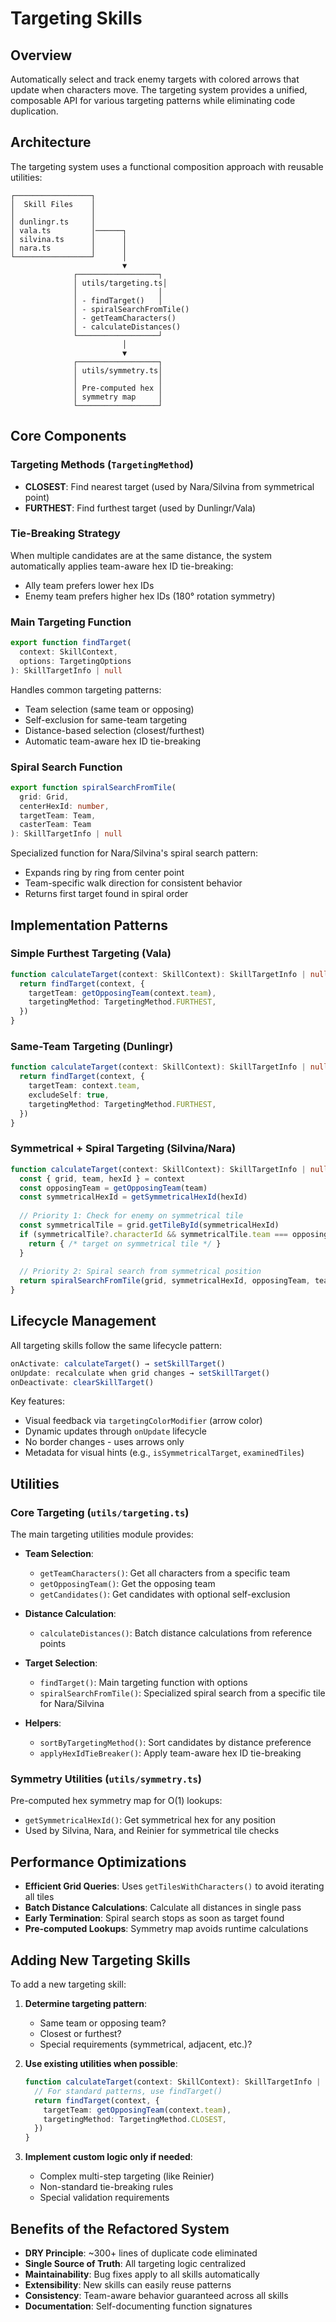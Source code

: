# Targeting Skills

## Overview

Automatically select and track enemy targets with colored arrows that update when characters move. The targeting system provides a unified, composable API for various targeting patterns while eliminating code duplication.

## Architecture

The targeting system uses a functional composition approach with reusable utilities:

```
┌─────────────────┐
│  Skill Files    │
│                 │
│ dunlingr.ts     │
│ vala.ts         │──────┐
│ silvina.ts      │      │
│ nara.ts         │      │
└─────────────────┘      │
                         ▼
              ┌──────────────────┐
              │ utils/targeting.ts│
              │                  │
              │ - findTarget()   │
              │ - spiralSearchFromTile()
              │ - getTeamCharacters()
              │ - calculateDistances()
              └──────────────────┘
                         │
                         ▼
              ┌──────────────────┐
              │ utils/symmetry.ts│
              │                  │
              │ Pre-computed hex │
              │ symmetry map     │
              └──────────────────┘
```

## Core Components

### Targeting Methods (`TargetingMethod`)

- **CLOSEST**: Find nearest target (used by Nara/Silvina from symmetrical point)
- **FURTHEST**: Find furthest target (used by Dunlingr/Vala)

### Tie-Breaking Strategy

When multiple candidates are at the same distance, the system automatically applies team-aware hex ID tie-breaking:
- Ally team prefers lower hex IDs
- Enemy team prefers higher hex IDs (180° rotation symmetry)

### Main Targeting Function

```typescript
export function findTarget(
  context: SkillContext,
  options: TargetingOptions
): SkillTargetInfo | null
```

Handles common targeting patterns:
- Team selection (same team or opposing)
- Self-exclusion for same-team targeting
- Distance-based selection (closest/furthest)
- Automatic team-aware hex ID tie-breaking

### Spiral Search Function

```typescript
export function spiralSearchFromTile(
  grid: Grid,
  centerHexId: number,
  targetTeam: Team,
  casterTeam: Team
): SkillTargetInfo | null
```

Specialized function for Nara/Silvina's spiral search pattern:
- Expands ring by ring from center point
- Team-specific walk direction for consistent behavior
- Returns first target found in spiral order

## Implementation Patterns

### Simple Furthest Targeting (Vala)

```typescript
function calculateTarget(context: SkillContext): SkillTargetInfo | null {
  return findTarget(context, {
    targetTeam: getOpposingTeam(context.team),
    targetingMethod: TargetingMethod.FURTHEST,
  })
}
```

### Same-Team Targeting (Dunlingr)

```typescript
function calculateTarget(context: SkillContext): SkillTargetInfo | null {
  return findTarget(context, {
    targetTeam: context.team,
    excludeSelf: true,
    targetingMethod: TargetingMethod.FURTHEST,
  })
}
```

### Symmetrical + Spiral Targeting (Silvina/Nara)

```typescript
function calculateTarget(context: SkillContext): SkillTargetInfo | null {
  const { grid, team, hexId } = context
  const opposingTeam = getOpposingTeam(team)
  const symmetricalHexId = getSymmetricalHexId(hexId)
  
  // Priority 1: Check for enemy on symmetrical tile
  const symmetricalTile = grid.getTileById(symmetricalHexId)
  if (symmetricalTile?.characterId && symmetricalTile.team === opposingTeam) {
    return { /* target on symmetrical tile */ }
  }
  
  // Priority 2: Spiral search from symmetrical position
  return spiralSearchFromTile(grid, symmetricalHexId, opposingTeam, team)
}
```

## Lifecycle Management

All targeting skills follow the same lifecycle pattern:

```typescript
onActivate: calculateTarget() → setSkillTarget()
onUpdate: recalculate when grid changes → setSkillTarget()
onDeactivate: clearSkillTarget()
```

Key features:
- Visual feedback via `targetingColorModifier` (arrow color)
- Dynamic updates through `onUpdate` lifecycle
- No border changes - uses arrows only
- Metadata for visual hints (e.g., `isSymmetricalTarget`, `examinedTiles`)

## Utilities

### Core Targeting (`utils/targeting.ts`)

The main targeting utilities module provides:

- **Team Selection**:
  - `getTeamCharacters()`: Get all characters from a specific team
  - `getOpposingTeam()`: Get the opposing team
  - `getCandidates()`: Get candidates with optional self-exclusion

- **Distance Calculation**:
  - `calculateDistances()`: Batch distance calculations from reference points

- **Target Selection**:
  - `findTarget()`: Main targeting function with options
  - `spiralSearchFromTile()`: Specialized spiral search from a specific tile for Nara/Silvina

- **Helpers**:
  - `sortByTargetingMethod()`: Sort candidates by distance preference
  - `applyHexIdTieBreaker()`: Apply team-aware hex ID tie-breaking

### Symmetry Utilities (`utils/symmetry.ts`)

Pre-computed hex symmetry map for O(1) lookups:
- `getSymmetricalHexId()`: Get symmetrical hex for any position
- Used by Silvina, Nara, and Reinier for symmetrical tile checks

## Performance Optimizations

- **Efficient Grid Queries**: Uses `getTilesWithCharacters()` to avoid iterating all tiles
- **Batch Distance Calculations**: Calculate all distances in single pass
- **Early Termination**: Spiral search stops as soon as target found
- **Pre-computed Lookups**: Symmetry map avoids runtime calculations

## Adding New Targeting Skills

To add a new targeting skill:

1. **Determine targeting pattern**:
   - Same team or opposing team?
   - Closest or furthest?
   - Special requirements (symmetrical, adjacent, etc.)?

2. **Use existing utilities when possible**:
   ```typescript
   function calculateTarget(context: SkillContext): SkillTargetInfo | null {
     // For standard patterns, use findTarget()
     return findTarget(context, {
       targetTeam: getOpposingTeam(context.team),
       targetingMethod: TargetingMethod.CLOSEST,
     })
   }
   ```

3. **Implement custom logic only if needed**:
   - Complex multi-step targeting (like Reinier)
   - Non-standard tie-breaking rules
   - Special validation requirements

## Benefits of the Refactored System

- **DRY Principle**: ~300+ lines of duplicate code eliminated
- **Single Source of Truth**: All targeting logic centralized
- **Maintainability**: Bug fixes apply to all skills automatically
- **Extensibility**: New skills can easily reuse patterns
- **Consistency**: Team-aware behavior guaranteed across all skills
- **Documentation**: Self-documenting function signatures